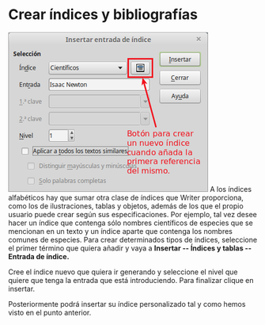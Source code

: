 
# Crear índices y bibliografías

![](img/Insertar_entrada_de_indice_281.png)
A los índices alfabéticos hay que sumar otra clase de índices que Writer proporciona, como los de ilustraciones, tablas y objetos, además de los que el propio usuario puede crear según sus especificaciones. Por ejemplo, tal vez desee hacer un índice que contenga sólo nombres científicos de especies que se mencionan en un texto y un índice aparte que contenga los nombres comunes de especies. Para crear determinados tipos de índices, seleccione el primer término que quiera añadir y vaya a **Insertar -- Índices y tablas -- Entrada de índice.**

Cree el índice nuevo que quiera ir generando y seleccione el nivel que quiere que tenga la entrada que está introduciendo. Para finalizar clique en insertar.**<br />**

Posteriormente podrá insertar su índice personalizado tal y como hemos visto en el punto anterior.

